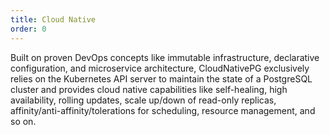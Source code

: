 ```yaml
---
title: Cloud Native
order: 0
---
```

Built on proven DevOps concepts like immutable infrastructure, declarative configuration, and microservice architecture, CloudNativePG exclusively relies on the Kubernetes API server to maintain the state of a PostgreSQL cluster and provides cloud native capabilities like self-healing, high availability, rolling updates, scale up/down of read-only replicas, affinity/anti-affinity/tolerations for scheduling, resource management, and so on.
